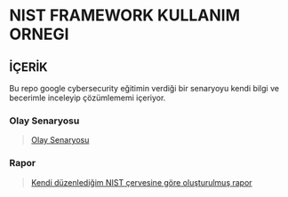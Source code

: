 # NIST FRAMEWORK KULLANIM ORNEGI

## İÇERİK

Bu repo google cybersecurity eğitimin verdiği bir senaryoyu kendi bilgi ve becerimle inceleyip çözümlememi içeriyor.


### Olay Senaryosu

> [Olay Senaryosu](https://github.com/Bedirhankucukal/NIST-Framework-Kullanim-Ornegi/blob/main/Olay%20Senaryosu.pdf)

### Rapor

> [Kendi düzenlediğim NIST çervesine göre oluşturulmuş rapor](https://github.com/Bedirhankucukal/NIST-Framework-Kullanim-Ornegi/blob/main/Olay%20Analiz%20Raporu%20(NIST-Kullanilarak).pdf)

